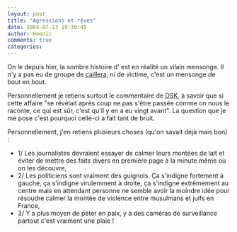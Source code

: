 ```yaml
---
layout: post
title: "Agressions et rêves"
date: 2004-07-13 19:39:45
author: Hoedic
comments: true
categories: 
---
```



On le  depuis hier, la sombre histoire d' est en réalité un vilain mensonge. Il n'y a pas eu de groupe de <acronym title="Racaille en verlan">caillera</acronym>, ni de victime, c'est un mensonge de bout en bout.

Personnellement je retiens surtout le commentaire de <acronym title="Dominique Strauss-Kahn">DSK</acronym>, à savoir que si cette affaire "se révélait après coup ne pas s'être passée comme on nous le raconte, ce qui est sûr, c'est qu'il y en a eu vingt avant". La question que je me pose c'est pourquoi celle-ci a fait tant de bruit.

Personnellement, j'en retiens plusieurs choses (qu'on savait déjà mais bon) :
-  1/ Les journalistes devraient essayer de calmer leurs montées de lait et éviter de mettre des faits divers en première page à la minute même où on les découvre,
-  2/ Les politiciens sont vraiment des guignols. Ça s'indigne fortement à gauche, ça s'indigne virulemment à droite, ça s'indigne extrêmement au centre mais en attendant personne ne semble avoir la moindre idée pour résoudre calmer la montée de violence entre musulmans et juifs en France,
-  3/ Y a plus moyen de péter en paix, y a des caméras de surveillance partout c'est vraiment une plaie !